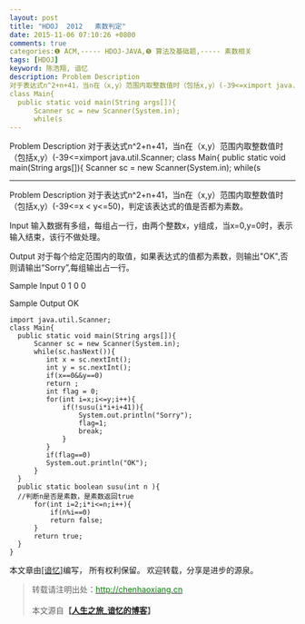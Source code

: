 ```yaml
---
layout: post
title: "HDOJ  2012   素数判定"
date: 2015-11-06 07:10:26 +0800
comments: true
categories:❶ ACM,----- HDOJ-JAVA,❺ 算法及基础题,----- 素数相关
tags: [HDOJ]
keyword: 陈浩翔, 谙忆
description: Problem Description 
对于表达式n^2+n+41，当n在（x,y）范围内取整数值时（包括x,y）(-39<=ximport java.util.Scanner;
class Main{
  public static void main(String args[]){
      Scanner sc = new Scanner(System.in);
      while(s 
---
```



Problem Description 
对于表达式n^2+n+41，当n在（x,y）范围内取整数值时（包括x,y）(-39<=ximport java.util.Scanner;
class Main{
  public static void main(String args[]){
      Scanner sc = new Scanner(System.in);
      while(s
<!-- more -->
----------

Problem Description
对于表达式n^2+n+41，当n在（x,y）范围内取整数值时（包括x,y）(-39<=x < y<=50)，判定该表达式的值是否都为素数。
 

Input
输入数据有多组，每组占一行，由两个整数x，y组成，当x=0,y=0时，表示输入结束，该行不做处理。
 

Output
对于每个给定范围内的取值，如果表达式的值都为素数，则输出"OK",否则请输出“Sorry”,每组输出占一行。

 

Sample Input
0 1
0 0
 

Sample Output
OK


```
import java.util.Scanner;
class Main{
  public static void main(String args[]){
      Scanner sc = new Scanner(System.in);
      while(sc.hasNext()){
         int x = sc.nextInt();
         int y = sc.nextInt();
         if(x==0&&y==0)
         return ;
         int flag = 0;
         for(int i=x;i<=y;i++){
             if(!susu(i*i+i+41)){
                 System.out.println("Sorry");
                 flag=1;
                 break;
             }
         }
         if(flag==0)
         System.out.println("OK");
      }
  }
  public static boolean susu(int n ){
  //判断n是否是素数，是素数返回true
      for(int i=2;i*i<=n;i++){
          if(n%i==0)
          return false;
      }
      return true;
  }
}
```

本文章由<a href="http://chenhaoxiang.cn/">[谙忆]</a>编写， 所有权利保留。 
欢迎转载，分享是进步的源泉。
<blockquote cite='陈浩翔'>
<p background-color='#D3D3D3'>转载请注明出处：<a href='http://chenhaoxiang.cn'><font color="green">http://chenhaoxiang.cn</font></a><br><br>
本文源自<strong>【<a href='http://chenhaoxiang.cn' target='_blank'>人生之旅_谙忆的博客</a>】</strong></p>
</blockquote>
